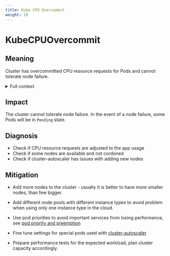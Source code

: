 ```yaml
---
title: Kube CPU Overcommit
weight: 20
---
```


# KubeCPUOvercommit

## Meaning

Cluster has overcommitted CPU resource requests for Pods
and cannot tolerate node failure.

<details>
<summary>Full context</summary>

Total number of CPU requests for pods exceeds cluster capacity.
In case of node failure some pods will not fit in the remaining nodes.

</details>

## Impact

The cluster cannot tolerate node failure. In the event of a node failure, some Pods will be in `Pending` state.

## Diagnosis

- Check if CPU resource requests are adjusted to the app usage
- Check if some nodes are available and not cordoned
- Check if cluster-autoscaler has issues with adding new nodes

## Mitigation

- Add more nodes to the cluster - usually it is better to have more smaller
  nodes, than few bigger.

- Add different node pools with different instance types to avoid problem
  when using only one instance type in the cloud.

- Use pod priorities to avoid important services from losing performance,
  see [pod priority and preemption](https://kubernetes.io/docs/concepts/scheduling-eviction/pod-priority-preemption/)

- Fine tune settings for special pods used with [cluster-autoscaler](https://github.com/kubernetes/autoscaler/blob/master/cluster-autoscaler/FAQ.md#how-does-cluster-autoscaler-work-with-pod-priority-and-preemption)

- Prepare performance tests for the expected workload, plan cluster capacity
  accordingly.
